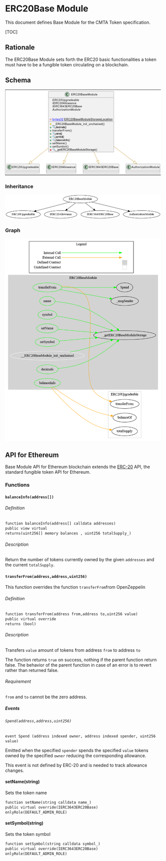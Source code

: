 # ERC20Base Module

This document defines Base Module for the CMTA Token specification.

[TOC]



## Rationale

The ERC20Base Module sets forth the ERC20 basic functionalities a token must have to  be a fungible token circulating on a blockchain.

## Schema

![ERC20BaseUML](../../../schema/uml/ERC20BaseUML.png)

### Inheritance

![surya_inheritance_ERC20BaseModule.sol](../../../schema/surya_inheritance/surya_inheritance_ERC20BaseModule.sol.png)



### Graph

![surya_graph_ERC20BaseModule.sol](../../../schema/surya_graph/surya_graph_ERC20BaseModule.sol.png)



## API for Ethereum

Base Module API for Ethereum blockchain extends the [ERC-20](https://github.com/ethereum/EIPs/blob/master/EIPS/eip-20.md) API, the standard fungible token API for Ethereum.

### Functions

#### `balanceInfo(address[])`

###### Definition

```solidity
function balanceInfo(address[] calldata addresses) 
public view virtual 
returns(uint256[] memory balances , uint256 totalSupply_)
```

###### Description

Return the number of tokens currently owned by the given `addresses` and the current `totalSupply`.

#### `transferFrom(address,address,uint256)`

This function overrides the function `transferFrom`from OpenZeppelin

###### Definition

```solidity
function transferFrom(address from,address to,uint256 value) 
public virtual override 
returns (bool) 
```

###### Description

Transfers `value` amount of tokens from address `from` to address `to`

The function returns `true` on success, nothing if the parent function return false. The behavior of the parent function in case of an error is to revert rather than returned false.

###### Requirement

`from` and `to` cannot be the zero address.

##### Events

###### `Spend(address,address,uint256)`

```solidity
event Spend (address indexed owner, address indexed spender, uint256 value)
```

Emitted when the specified `spender` spends the specified `value` tokens owned by the specified `owner` reducing the corresponding allowance.

This event is not defined by ERC-20 and is needed to track allowance changes.

#### setName(string)

 Sets the token name

```solidity
function setName(string calldata name_) 
public virtual override(IERC3643ERC20Base) 
onlyRole(DEFAULT_ADMIN_ROLE)
```



#### setSymbol(string)

 Sets the token symbol

```solidity
function setSymbol(string calldata symbol_) 
public virtual override(IERC3643ERC20Base) 
onlyRole(DEFAULT_ADMIN_ROLE)
```


